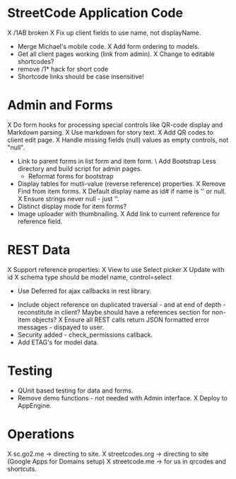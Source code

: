 # StreetCode Application Code

X /1AB broken
  X Fix up client fields to use name, not displayName.
- Merge Michael's mobile code.
X Add form ordering to models.
- Get all client pages working (link from admin).
X Change to editable shortcodes?
- remove /1* hack for short code
- Shortcode links should be case insensitive!

# Admin and Forms

X Do form hooks for processing special controls like QR-code display and Markdown parsing.
  X Use markdown for story text.
  X Add QR codes to client edit page.
X Handle missing fields (null) values as empty controls, not "null".
- Link to parent forms in list form and item form.
\ Add Bootstrap Less directory and build script for admin pages.
  - Reformat forms for bootstrap
- Display tables for mutli-value (reverse reference) properties.
X Remove Find from item forms.
X Default display name as id# if name is '' or null.
X Ensure strings never null - just ''.
- Distinct display mode for item forms?
- Image uploader with thumbnailing.
X Add link to current reference for reference field.

# REST Data

X Support reference properties:
  X View to use Select picker
  X Update with id
  X schema type should be model name, control=select
* Use Deferred for ajax callbacks in rest library.
- Include object reference on duplicated traversal - and at end of depth - reconstitute
  in client?  Maybe should have a references section for non-item objects?
X Ensure all REST calls return JSON formatted error messages - dispayed to user.
- Security added - check_permissions callback.
- Add ETAG's for model data.

# Testing

- QUnit based testing for data and forms.
- Remove demo functions - not needed with Admin interface.
X Deploy to AppEngine.

# Operations

X sc.go2.me -> directing to site.
X streetcodes.org -> directing to site (Google Apps for Domains setup)
X streetcode.me -> for us in qrcodes and shortcuts.
